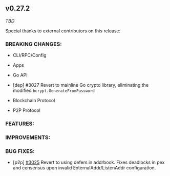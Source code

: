 ## v0.27.2

*TBD*

Special thanks to external contributors on this release:

### BREAKING CHANGES:

* CLI/RPC/Config

* Apps

* Go API

- [dep] \#3027 Revert to mainline Go crypto library, eliminating the modified
  `bcrypt.GenerateFromPassword`

* Blockchain Protocol

* P2P Protocol

### FEATURES:

### IMPROVEMENTS:

### BUG FIXES:

- [p2p] [\#3025](https://github.com/tendermint/tendermint/pull/3025) Revert to using defers in addrbook.  Fixes deadlocks in pex and consensus upon invalid ExternalAddr/ListenAddr configuration.
